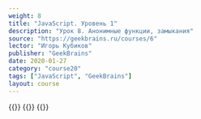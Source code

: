 ```yaml
---
weight: 8
title: "JavaScript. Уровень 1"
description: "Урок 8. Анонимные функции, замыкания"
source: "https://geekbrains.ru/courses/6"
lector: "Игорь Кубиков"
publisher: "GeekBrains"
date: 2020-01-27
category: "course20"
tags: ["JavaScript", "GeekBrains"]
layout: course
---
```

{{<players>}}
    {{<protonvideo b41b9e4a37a38f4b9ac55f08c08fb3c7>}}
{{</players>}}
